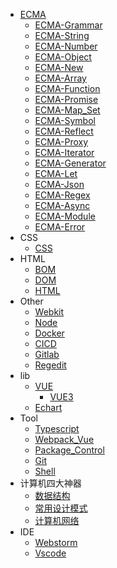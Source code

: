 - [ECMA](./ecma/ecma.md)
  - [ECMA-Grammar](./ecma/ecma-grammar.md)
  - [ECMA-String](./ecma/ecma-string.md)
  - [ECMA-Number](./ecma/ecma-number.md)
  - [ECMA-Object](./ecma/ecma-object.md)
  - [ECMA-New](./ecma/ecma-new.md)
  - [ECMA-Array](./ecma/ecma-array.md)
  - [ECMA-Function](./ecma/ecma-function.md)
  - [ECMA-Promise](./ecma/ecma-promise.md)
  - [ECMA-Map_Set](./ecma/ecma-map_set.md)
  - [ECMA-Symbol](./ecma/ecma-symbol.md)
  - [ECMA-Reflect](./ecma/ecma-reflect.md)
  - [ECMA-Proxy](./ecma/ecma-proxy.md)
  - [ECMA-Iterator](./ecma/ecma-iterator.md)
  - [ECMA-Generator](./ecma/ecma-generator.md)
  - [ECMA-Let](./ecma/ecma-let.md)
  - [ECMA-Json](./ecma/ecma-json.md)
  - [ECMA-Regex](./ecma/ecma-regex.md)
  - [ECMA-Async](./ecma/ecma-async.md)
  - [ECMA-Module](./ecma/ecma-module.md)
  - [ECMA-Error](./ecma/ecma-error.md)
- CSS
  - [CSS](./css/css.md)
- HTML
  - [BOM](./html/bom.md)
  - [DOM](./html/dom.md)
  - [HTML](./html/html.md)
- Other
  - [Webkit](./other/webkit.md)
  - [Node](./other/node.md)
  - [Docker](./other/docker.md)
  - [CICD](./other/cicd.md)
  - [Gitlab](./other/stablish_gitlab.md)
  - [Regedit](./other/regedit.md)
- lib
  - [VUE](./lib/vue.md)
    - [VUE3](./lib/vue3.md)
  - [Echart](./lib/echart.md)
- Tool
  - [Typescript](./tool/typescript.md)
  - [Webpack_Vue](./tool/webpack_vue.md)
  - [Package_Control](./tool/npm_yarn.md)
  - [Git](./tool/git.md)
  - [Shell](./tool/shell.md)
- 计算机四大神器
  - [数据结构](./computer/data_structure.md)
  - [常用设计模式](./computer/design_mode.md)
  - [计算机网络](./computer/network.md)
- IDE
  - [Webstorm](./ide/webstorm.md)
  - [Vscode](./ide/vscode.md)

